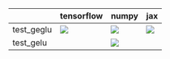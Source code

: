 |            | tensorflow                                                                                                                                                                         | numpy                                                                                                                                                                              | jax                                                                                                                                                                                |
|:-----------|:-----------------------------------------------------------------------------------------------------------------------------------------------------------------------------------|:-----------------------------------------------------------------------------------------------------------------------------------------------------------------------------------|:-----------------------------------------------------------------------------------------------------------------------------------------------------------------------------------|
| test_geglu | <a href="https://github.com/unifyai/ivy/actions/runs/3640362127/jobs/6144997493" rel="noopener noreferrer" target="_blank"><img src=https://img.shields.io/badge/-failure-red></a> | <a href="https://github.com/unifyai/ivy/actions/runs/3640362127/jobs/6144973408" rel="noopener noreferrer" target="_blank"><img src=https://img.shields.io/badge/-failure-red></a> | <a href="https://github.com/unifyai/ivy/actions/runs/3640362127/jobs/6144973408" rel="noopener noreferrer" target="_blank"><img src=https://img.shields.io/badge/-failure-red></a> |
| test_gelu  |                                                                                                                                                                                    | <a href="https://github.com/unifyai/ivy/actions/runs/3640362127/jobs/6145000891" rel="noopener noreferrer" target="_blank"><img src=https://img.shields.io/badge/-failure-red></a> |                                                                                                                                                                                    |